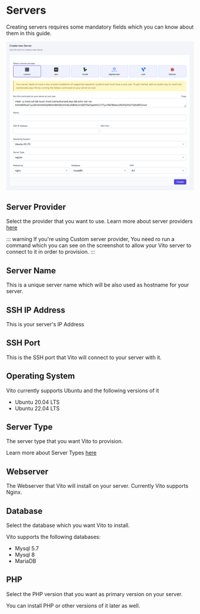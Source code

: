 # Servers

Creating servers requires some mandatory fields which you can know about them in this guide.

![Create Server](/servers/create-server.png)

## Server Provider

Select the provider that you want to use. Learn more about server providers [here](/servers/server-providers)

::: warning
If you're using Custom server provider, You need ro run a command which you can see on the screenshot to allow your Vito server to connect to it in order to provision.
:::

## Server Name

This is a unique server name which will be also used as hostname for your server.

## SSH IP Address

This is your server's IP Address

## SSH Port

This is the SSH port that Vito will connect to your server with it.

## Operating System

Vito currently supports Ubuntu and the following versions of it

- Ubuntu 20.04 LTS
- Ubuntu 22.04 LTS

## Server Type

The server type that you want Vito to provision.

Learn more about Server Types [here](/servers/server-types)

## Webserver

The Webserver that Vito will install on your server. Currently Vito supports Nginx.

## Database

Select the database which you want Vito to install.

Vito supports the following databases:

- Mysql 5.7
- Mysql 8
- MariaDB

## PHP

Select the PHP version that you want as primary version on your server.

You can install PHP or other versions of it later as well.